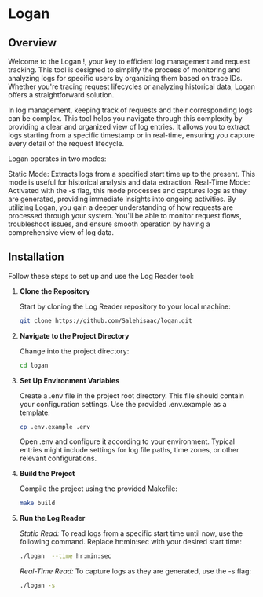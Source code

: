 # Logan 

## Overview

Welcome to the Logan !, your key to efficient log management and request tracking. This tool is designed to simplify the process of monitoring and analyzing logs for specific users by organizing them based on trace IDs. Whether you're tracing request lifecycles or analyzing historical data, Logan offers a straightforward solution.

In log management, keeping track of requests and their corresponding logs can be complex. This tool helps you navigate through this complexity by providing a clear and organized view of log entries. It allows you to extract logs starting from a specific timestamp or in real-time, ensuring you capture every detail of the request lifecycle.

Logan operates in two modes:

Static Mode: Extracts logs from a specified start time up to the present. This mode is useful for historical analysis and data extraction.
Real-Time Mode: Activated with the -s flag, this mode processes and captures logs as they are generated, providing immediate insights into ongoing activities.
By utilizing Logan, you gain a deeper understanding of how requests are processed through your system. You'll be able to monitor request flows, troubleshoot issues, and ensure smooth operation by having a comprehensive view of log data.

## Installation

Follow these steps to set up and use the Log Reader tool:

1. **Clone the Repository**

   Start by cloning the Log Reader repository to your local machine:
   ```bash
   git clone https://github.com/Salehisaac/logan.git

2. **Navigate to the Project Directory**

    Change into the project directory:
     ```bash
     cd logan

3. **Set Up Environment Variables**

    Create a .env file in the project root directory. This file should contain your configuration settings. Use the provided .env.example as a template:
     ```bash
     cp .env.example .env
    ```
    Open .env and configure it according to your environment. Typical entries might include settings for log file paths, time zones, or other relevant configurations.

4. **Build the Project**

    Compile the project using the provided Makefile:
     ```bash
     make build

5. **Run the Log Reader**

    *Static Read:* To read logs from a specific start time until now, use the following command. Replace hr:min:sec with your desired start time:
    ```bash
    ./logan  --time hr:min:sec
    ```
  
    *Real-Time Read:* To capture logs as they are generated, use the -s flag:
    ```bash
    ./logan -s
    ```

